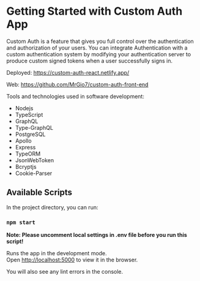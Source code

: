# Getting Started with Custom Auth App

Custom Auth is a feature that gives you full control over the authentication and authorization of your users. You can integrate Authentication with a custom authentication system by modifying your authentication server to produce custom signed tokens when a user successfully signs in.

Deployed: https://custom-auth-react.netlify.app/

Web: https://github.com/MrGio7/custom-auth-front-end

Tools and technologies used in software development:

- Nodejs
- TypeScript
- GraphQL
- Type-GraphQL
- PostgreSQL
- Apollo
- Express
- TypeORM
- JsonWebToken
- Bcryptjs
- Cookie-Parser

## Available Scripts

In the project directory, you can run:

### `npm start`

**Note: Please uncomment local settings in .env file before you run this script!**

Runs the app in the development mode.\
Open [http://localhost:5000](http://localhost:5000) to view it in the browser.

You will also see any lint errors in the console.